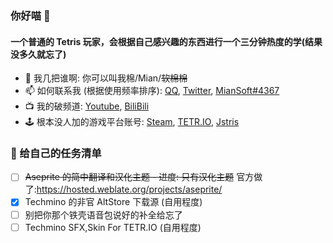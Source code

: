 <!-- <img align="right" src="https://tetrio-stream-overlay.vercel.app/user/miansoft"/> -->

### 你好喵 👋

#### 一个普通的 Tetris 玩家，会根据自己感兴趣的东西进行一个三分钟热度的学(结果没多久就忘了)

- 🤔 我几把谁啊: 你可以叫我棉/Mian/~~软棉棉~~
- 📫 如何联系我 (根据使用频率排序): [QQ](http://wpa.qq.com/msgrd?v=3&uin=1957392799), [Twitter](https://twitter.com/Mian_Soft), [MianSoft#4367](https://discord.com/app)
- 📺 我的破频道: [Youtube](https://www.youtube.com/@miansoft), [BiliBili](https://space.bilibili.com/168186825)
- 🕹️ 根本没人加的游戏平台账号: [Steam](https://steamcommunity.com/id/MianSoft/), [TETR.IO](https://ch.tetr.io/u/miansoft), [Jstris](https://jstris.jezevec10.com/u/MianSoft)

### 📝 给自己的任务清单

- [ ] ~~Aseprite 的简中翻译和汉化主题 - 进度: 只有汉化主题~~ 官方做了:https://hosted.weblate.org/projects/aseprite/
- [x] Techmino 的非官 AltStore 下载源 (自用程度)
- [ ] 别把你那个铁壳语音包说好的补全给忘了
- [ ] Techmino SFX,Skin For TETR.IO (自用程度)

